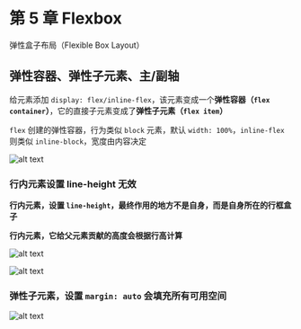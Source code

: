# 第 5 章 Flexbox

弹性盒子布局（Flexible Box Layout）

## 弹性容器、弹性子元素、主/副轴

给元素添加 `display: flex/inline-flex`，该元素变成一个**弹性容器（`flex container`）**，它的直接子元素变成了**弹性子元素（`flex item`）**

`flex` 创建的弹性容器，行为类似 `block` 元素，默认 `width: 100%`，`inline-flex` 则类似 `inline-block`，宽度由内容决定

![alt text](https://github.com/yaoshaohua/markdowndocs/blob/main/assets/css/5-1-1.png?raw=true)

### 行内元素设置 line-height 无效

**行内元素，设置 `line-height`，最终作用的地方不是自身，而是自身所在的行框盒子**

**行内元素，它给父元素贡献的高度会根据行高计算**

![alt text](https://github.com/yaoshaohua/markdowndocs/blob/main/assets/css/5-1-2.png?raw=true)

![alt text](https://github.com/yaoshaohua/markdowndocs/blob/main/assets/css/5-1-3.png?raw=true)

### 弹性子元素，设置 `margin: auto` 会填充所有可用空间

![alt text](https://github.com/yaoshaohua/markdowndocs/blob/main/assets/css/5-1-4.png?raw=true)